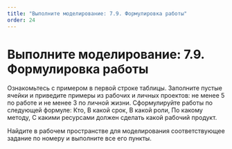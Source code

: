 ```yaml
---
title: "Выполните моделирование: 7.9. Формулировка работы"
order: 24
---
```


# Выполните моделирование: 7.9. Формулировка работы

Ознакомьтесь с примером в первой строке таблицы. Заполните пустые ячейки и приведите примеры из рабочих и личных проектов: не менее 5 по работе и не менее 3 по личной жизни. Сформулируйте работы по следующей формуле: Кто, В какой срок, В какой роли, По какому методу, С какими ресурсами должен сделать какой рабочий продукт.

Найдите в рабочем пространстве для моделирования соответствующее задание по номеру и выполните все его пункты.